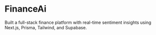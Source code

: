 # FinanceAi
Built a full-stack finance platform with real-time sentiment insights using Next.js, Prisma, Tailwind, and Supabase.

